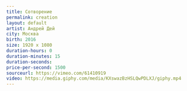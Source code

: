 ```yaml
---
title: Сотворение
permalink: creation
layout: default
artist: Андрей Дей
city: Москва
birth: 2016
size: 1920 x 1080
duration-hours: 0
duration-minutes: 15
duration-seconds:
price-per-second: 1500
sourceurl: https://vimeo.com/61410919
video: https://media.giphy.com/media/KXswazBzHSLQwPDLXJ/giphy.mp4
---
```

